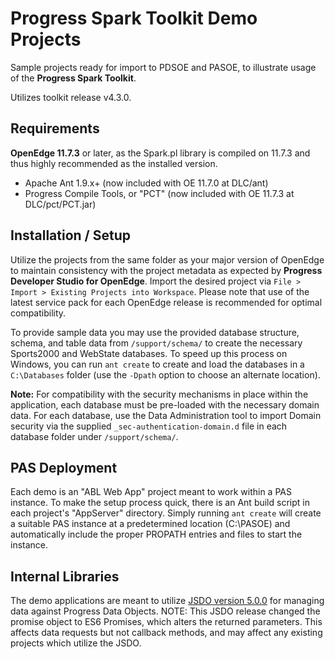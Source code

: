 # Progress Spark Toolkit Demo Projects

Sample projects ready for import to PDSOE and PASOE, to illustrate usage of the **Progress Spark Toolkit**.

Utilizes toolkit release v4.3.0. 


## Requirements

**OpenEdge 11.7.3** or later, as the Spark.pl library is compiled on 11.7.3 and thus highly recommended as the installed version.

- Apache Ant 1.9.x+ (now included with OE 11.7.0 at DLC/ant)
- Progress Compile Tools, or "PCT" (now included with OE 11.7.3 at DLC/pct/PCT.jar)

## Installation / Setup

Utilize the projects from the same folder as your major version of OpenEdge to maintain consistency with the project metadata as expected by **Progress Developer Studio for OpenEdge**. Import the desired project via `File > Import > Existing Projects into Workspace`. Please note that use of the latest service pack for each OpenEdge release is recommended for optimal compatibility.

To provide sample data you may use the provided database structure, schema, and table data from `/support/schema/` to create the necessary Sports2000 and WebState databases. To speed up this process on Windows, you can run `ant create` to create and load the databases in a `C:\Databases` folder (use the `-Dpath` option to choose an alternate location).

**Note:** For compatibility with the security mechanisms in place within the application, each database must be pre-loaded with the necessary domain data. For each database, use the Data Administration tool to import Domain security via the supplied `_sec-authentication-domain.d` file in each database folder under `/support/schema/`.

## PAS Deployment

Each demo is an "ABL Web App" project meant to work within a PAS instance. To make the setup process quick, there is an Ant build script in each project's "AppServer" directory. Simply running `ant create` will create a suitable PAS instance at a predetermined location (C:\PASOE) and automatically include the proper PROPATH entries and files to start the instance.

## Internal Libraries

The demo applications are meant to utilize [JSDO version 5.0.0](https://github.com/progress/JSDO) for managing data against Progress Data Objects. NOTE: This JSDO release changed the promise object to ES6 Promises, which alters the returned parameters. This affects data requests but not callback methods, and may affect any existing projects which utilize the JSDO.
